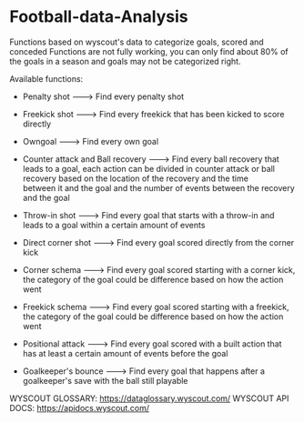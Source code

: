 # Football-data-Analysis
Functions based on wyscout's data to categorize goals, scored and conceded
Functions are not fully working, you can only find about 80% of the goals in a season and goals may not be categorized right.

Available functions:

- Penalty shot  ---> Find every penalty shot
  
- Freekick shot  ---> Find every freekick that has been kicked to score directly
  
- Owngoal  ---> Find every own goal
  
- Counter attack and Ball recovery  ---> Find every ball recovery that leads to a goal, each action can be divided in counter attack or ball recovery based on the location of the recovery and the time     
                                         between it and the goal and the number of events between the recovery and the goal

- Throw-in shot  ---> Find every goal that starts with a throw-in and leads to a goal within a certain amount of events
  
- Direct corner shot  ---> Find every goal scored directly from the corner kick
  
- Corner schema  ---> Find every goal scored starting with a corner kick, the category of the goal could be difference based on how the action went

- Freekick schema  ---> Find every goal scored starting with a freekick, the category of the goal could be difference based on how the action went
  
- Positional attack  ---> Find every goal scored with a built action that has at least a certain amount of events before the goal
  
- Goalkeeper's bounce  ---> Find every goal that happens after a goalkeeper's save with the ball still playable

WYSCOUT GLOSSARY: https://dataglossary.wyscout.com/
WYSCOUT API DOCS: https://apidocs.wyscout.com/
